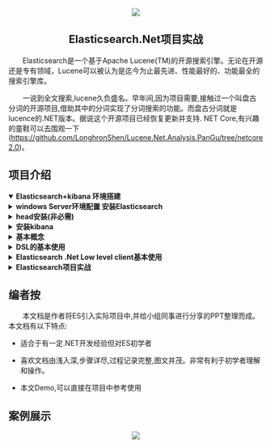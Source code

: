 <p align="center">
  <a href="https://github.com/HuYiDaoKing/ULinker">
      <img src="http://pepper.img.zhikestreet.com/Elasticsearch.Net%E9%A1%B9%E7%9B%AE%E5%AE%9E%E6%88%98.png">
  </a>
</p>

<h2 align="center">Elasticsearch.Net项目实战</h2>

&emsp;&emsp;Elasticsearch是一个基于Apache Lucene(TM)的开源搜索引擎。无论在开源还是专有领域，Lucene可以被认为是迄今为止最先进、性能最好的、功能最全的搜索引擎库。

&emsp;&emsp;一说到全文搜索,lucene久负盛名。早年间,因为项目需要,接触过一个叫盘古分词的开源项目,借助其中的分词实现了分词搜索的功能。而盘古分词就是lucence的.NET版本。据说这个开源项目已经恢复更新并支持. NET Core,有兴趣的童鞋可以去围观一下(https://github.com/LonghronShen/Lucene.Net.Analysis.PanGu/tree/netcore2.0)。

## 项目介绍

<details open>
  <summary><b>Elasticsearch+kibana
环境搭建</b></summary>
</details>

<details>
  <summary><b>windows Server环境配置
安装Elasticsearch</b></summary>
</details>

<details>
  <summary><b>head安装(非必需)</b></summary>
</details>

<details>
  <summary><b>安装kibana</b></summary>
</details>

<details>
  <summary><b>基本概念</b></summary>
</details>

<details>
  <summary><b>DSL的基本使用</b></summary>
</details>

<details>
  <summary><b>Elasticsearch .Net
Low level client基本使用</b></summary>
</details>
<details>
  <summary><b>Elasticsearch项目实战</b></summary>
</details>


## 编者按

&emsp;&emsp;本文档是作者将ES引入实际项目中,并给小组同事进行分享的PPT整理而成。本文档有以下特点:

- 适合于有一定.NET开发经验但对ES初学者 

- 喜欢文档由浅入深,步骤详尽,过程记录完整,图文并茂。非常有利于初学者理解和操作。

- 本文Demo,可以直接在项目中参考使用

## 案例展示

<center>
    <img src="http://pepper.img.zhikestreet.com/es_table.png">
</center>

